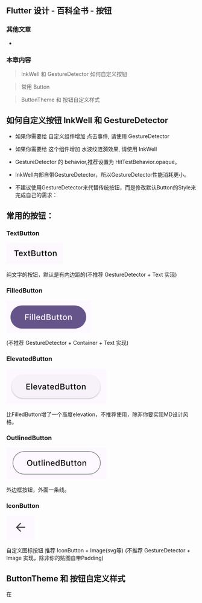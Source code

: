 ## Flutter 设计 - 百科全书 - 按钮

### 其他文章
+

### 本章内容
> InkWell 和 GestureDetector 如何自定义按钮

> 常用 Button

> ButtonTheme 和 按钮自定义样式

## 如何自定义按钮 InkWell 和 GestureDetector 
* 如果你需要给 自定义组件增加 点击事件, 请使用 GestureDetector
* 如果你需要给 这个组件增加 水波纹涟漪效果, 请使用 InkWell
* GestureDetector 的 behavior,推荐设置为 HitTestBehavior.opaque。
* InkWell内部自带GestureDetector，所以GestureDetector性能消耗更小。

* 不建议使用GestureDetector来代替传统按钮，而是修改默认Button的Style来完成自己的需求：

## 常用的按钮：
### TextButton
![Image text](docs/文字按钮.png)

纯文字的按钮，默认是有内边距的(不推荐 GestureDetector + Text 实现)
  
### FilledButton
![Image text](docs/填充按钮.png)

(不推荐 GestureDetector + Container + Text 实现)

### ElevatedButton
![Image text](docs/高度按钮.png)

比FilledButton增了一个高度elevation，不推荐使用，除非你要实现MD设计风格。

### OutlinedButton
![Image text](docs/外边框按钮.png)

外边框按钮，外面一条线。

### IconButton
![Image text](docs/图标按钮.png)

自定义图标按钮 推荐 IconButton + Image(svg等)
(不推荐 GestureDetector + Image 实现，除非你的贴图自带Padding)

## ButtonTheme 和 按钮自定义样式
在